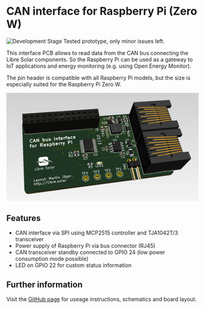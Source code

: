 # CAN interface for Raspberry Pi (Zero W)

![Development Stage](https://img.shields.io/badge/development%20stage-release%20candidate-yellow.svg) Tested prototype, only minor issues left.

This interface PCB allows to read data from the CAN bus connecting the Libre Solar components. So the Raspberry Pi can be used as a gateway to IoT applications and energy monitoring (e.g. using Open Energy Monitor).

The pin header is compatible with all Raspberry Pi models, but the size is especially suited for the Raspberry Pi Zero W.

![Raspberry Pi CAN interface PCB](./images/rpi-can-gw.png)

## Features

- CAN interface via SPI using MCP2515 controller and TJA1042T/3 transceiver
- Power supply of Raspberry Pi via bus connector (RJ45)
- CAN transceiver standby connected to GPIO 24 (low power consumption mode possible)
- LED on GPIO 22 for custom status information

## Further information

Visit the [GitHub page](https://github.com/LibreSolar/CAN_RPi-ZeroW "Libre Solar CAN interface for Raspberry Pi (Zero W)") for useage instructions, schematics and board layout.
